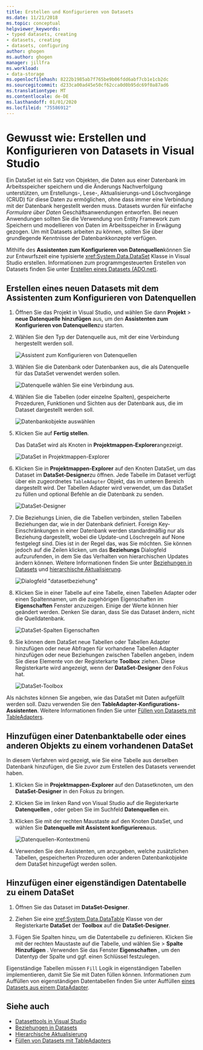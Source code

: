 ```yaml
---
title: Erstellen und Konfigurieren von Datasets
ms.date: 11/21/2018
ms.topic: conceptual
helpviewer_keywords:
- typed datasets, creating
- datasets, creating
- datasets, configuring
author: ghogen
ms.author: ghogen
manager: jillfra
ms.workload:
- data-storage
ms.openlocfilehash: 8222b1985ab7f765be9b06fdd6abf7cb1e1cb2dc
ms.sourcegitcommit: d233ca00ad45e50cf62cca0d0b95dc69f0a87ad6
ms.translationtype: MT
ms.contentlocale: de-DE
ms.lasthandoff: 01/01/2020
ms.locfileid: "75586912"
---
```

# <a name="how-to-create-and-configure-datasets-in-visual-studio"></a>Gewusst wie: Erstellen und Konfigurieren von Datasets in Visual Studio

Ein DataSet ist ein Satz von Objekten, die Daten aus einer Datenbank im Arbeitsspeicher speichern und die Änderungs Nachverfolgung unterstützen, um Erstellungs-, Lese-, Aktualisierungs-und Löschvorgänge (CRUD) für diese Daten zu ermöglichen, ohne dass immer eine Verbindung mit der Datenbank hergestellt werden muss. Datasets wurden für einfache *Formulare über Daten* Geschäftsanwendungen entworfen. Bei neuen Anwendungen sollten Sie die Verwendung von Entity Framework zum Speichern und modellieren von Daten im Arbeitsspeicher in Erwägung gezogen. Um mit Datasets arbeiten zu können, sollten Sie über grundlegende Kenntnisse der Datenbankkonzepte verfügen.

Mithilfe des **Assistenten zum Konfigurieren von Datenquellen**können Sie zur Entwurfszeit eine typisierte <xref:System.Data.DataSet> Klasse in Visual Studio erstellen. Informationen zum programmgesteuerten Erstellen von Datasets finden Sie unter [Erstellen eines Datasets (ADO.net)](/dotnet/framework/data/adonet/dataset-datatable-dataview/creating-a-dataset).

## <a name="create-a-new-dataset-by-using-the-data-source-configuration-wizard"></a>Erstellen eines neuen Datasets mit dem Assistenten zum Konfigurieren von Datenquellen

1. Öffnen Sie das Projekt in Visual Studio, und wählen Sie dann **Projekt** > **neue Datenquelle hinzufügen** aus, um den **Assistenten zum Konfigurieren von Datenquellen**zu starten.

2. Wählen Sie den Typ der Datenquelle aus, mit der eine Verbindung hergestellt werden soll.

     ![Assistent zum Konfigurieren von Datenquellen](../data-tools/media/data-source-configuration-wizard.png)

3. Wählen Sie die Datenbank oder Datenbanken aus, die als Datenquelle für das DataSet verwendet werden sollen.

     ![Datenquelle wählen Sie eine Verbindung aus.](../data-tools/media/data-source-choose-a-connection.png)

4. Wählen Sie die Tabellen (oder einzelne Spalten), gespeicherte Prozeduren, Funktionen und Sichten aus der Datenbank aus, die im Dataset dargestellt werden soll.

     ![Datenbankobjekte auswählen](../data-tools/media/raddata-chose-objects.png)

5. Klicken Sie auf **Fertig stellen**.

   Das DataSet wird als Knoten in **Projektmappen-Explorer**angezeigt.

   ![DataSet in Projektmappen-Explorer](../data-tools/media/dataset-in-solution-explorer.png)

6. Klicken Sie in **Projektmappen-Explorer** auf den Knoten DataSet, um das Dataset im **DataSet-Designer**zu öffnen. Jede Tabelle im Dataset verfügt über ein zugeordnetes `TableAdapter` Objekt, das im unteren Bereich dargestellt wird. Der Tabellen Adapter wird verwendet, um das DataSet zu füllen und optional Befehle an die Datenbank zu senden.

   ![DataSet-Designer](../data-tools/media/dataset-designer.png)

7. Die Beziehungs Linien, die die Tabellen verbinden, stellen Tabellen Beziehungen dar, wie in der Datenbank definiert. Foreign Key-Einschränkungen in einer Datenbank werden standardmäßig nur als Beziehung dargestellt, wobei die Update-und Löschregeln auf None festgelegt sind. Dies ist in der Regel das, was Sie möchten. Sie können jedoch auf die Zeilen klicken, um das **Beziehungs** Dialogfeld aufzurufenden, in dem Sie das Verhalten von hierarchischen Updates ändern können. Weitere Informationen finden Sie unter [Beziehungen in Datasets](../data-tools/relationships-in-datasets.md) und [hierarchische Aktualisierung](../data-tools/hierarchical-update.md).

     ![Dialogfeld "datasetbeziehung"](../data-tools/media/raddata-relation-dialog.png)

8. Klicken Sie in einer Tabelle auf eine Tabelle, einen Tabellen Adapter oder einen Spaltennamen, um die zugehörigen Eigenschaften im **Eigenschaften** Fenster anzuzeigen. Einige der Werte können hier geändert werden. Denken Sie daran, dass Sie das Dataset ändern, nicht die Quelldatenbank.

     ![DataSet-Spalten Eigenschaften](../data-tools/media/dataset-column-properties.png)

9. Sie können dem DataSet neue Tabellen oder Tabellen Adapter hinzufügen oder neue Abfragen für vorhandene Tabellen Adapter hinzufügen oder neue Beziehungen zwischen Tabellen angeben, indem Sie diese Elemente von der Registerkarte **Toolbox** ziehen. Diese Registerkarte wird angezeigt, wenn der **DataSet-Designer** den Fokus hat.

     ![DataSet-Toolbox](../data-tools/media/raddata-dataset-toolbox.png)

Als nächstes können Sie angeben, wie das DataSet mit Daten aufgefüllt werden soll. Dazu verwenden Sie den **TableAdapter-Konfigurations-Assistenten**. Weitere Informationen finden Sie unter [Füllen von Datasets mit TableAdapters](../data-tools/fill-datasets-by-using-tableadapters.md).

## <a name="add-a-database-table-or-other-object-to-an-existing-dataset"></a>Hinzufügen einer Datenbanktabelle oder eines anderen Objekts zu einem vorhandenen DataSet

In diesem Verfahren wird gezeigt, wie Sie eine Tabelle aus derselben Datenbank hinzufügen, die Sie zuvor zum Erstellen des Datasets verwendet haben.

1. Klicken Sie in **Projektmappen-Explorer** auf den Datasetknoten, um den **DataSet-Designer** in den Fokus zu bringen.

2. Klicken Sie im linken Rand von Visual Studio auf die Registerkarte **Datenquellen** , oder geben Sie im Suchfeld **Datenquellen** ein.

3. Klicken Sie mit der rechten Maustaste auf den Knoten DataSet, und wählen Sie **Datenquelle mit Assistent konfigurieren**aus.

     ![Datenquellen-Kontextmenü](../data-tools/media/data-source-context-menu.png)

4. Verwenden Sie den Assistenten, um anzugeben, welche zusätzlichen Tabellen, gespeicherten Prozeduren oder anderen Datenbankobjekte dem DataSet hinzugefügt werden sollen.

## <a name="add-a-stand-alone-data-table-to-a-dataset"></a>Hinzufügen einer eigenständigen Datentabelle zu einem DataSet

1. Öffnen Sie das Dataset im **DataSet-Designer**.

2. Ziehen Sie eine <xref:System.Data.DataTable> Klasse von der Registerkarte **DataSet** der **Toolbox** auf die **DataSet-Designer**.

3. Fügen Sie Spalten hinzu, um die Datentabelle zu definieren. Klicken Sie mit der rechten Maustaste auf die Tabelle, und wählen Sie > **Spalte** **Hinzufügen** . Verwenden Sie das Fenster **Eigenschaften** , um den Datentyp der Spalte und ggf. einen Schlüssel festzulegen.

Eigenständige Tabellen müssen `Fill` Logik in eigenständigen Tabellen implementieren, damit Sie Sie mit Daten füllen können. Informationen zum Auffüllen von eigenständigen Datentabellen finden Sie unter Auffüllen [eines Datasets aus einem DataAdapter](/dotnet/framework/data/adonet/populating-a-dataset-from-a-dataadapter).

## <a name="see-also"></a>Siehe auch

- [Datasettools in Visual Studio](../data-tools/dataset-tools-in-visual-studio.md)
- [Beziehungen in Datasets](../data-tools/relationships-in-datasets.md)
- [Hierarchische Aktualisierung](../data-tools/hierarchical-update.md)
- [Füllen von Datasets mit TableAdapters](../data-tools/fill-datasets-by-using-tableadapters.md)
